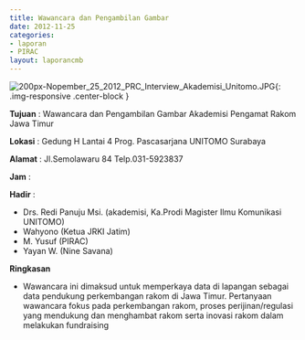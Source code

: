 ```yaml
---
title: Wawancara dan Pengambilan Gambar 
date: 2012-11-25
categories:
- laporan
- PIRAC
layout: laporancmb
---
```



![200px-Nopember_25_2012_PRC_Interview_Akademisi_Unitomo.JPG](/uploads/200px-Nopember_25_2012_PRC_Interview_Akademisi_Unitomo.JPG){: .img-responsive .center-block }


**Tujuan** : Wawancara dan Pengambilan Gambar Akademisi Pengamat Rakom Jawa Timur 

**Lokasi** : Gedung H Lantai 4 Prog. Pascasarjana UNITOMO Surabaya 

**Alamat** : Jl.Semolawaru 84 Telp.031-5923837 

**Jam** : 

**Hadir** :
* Drs. Redi Panuju Msi. (akademisi, Ka.Prodi Magister Ilmu Komunikasi UNITOMO)
* Wahyono (Ketua JRKI Jatim)
* M. Yusuf (PIRAC)
* Yayan W. (Nine Savana)

**Ringkasan**  
* Wawancara ini dimaksud untuk memperkaya data di lapangan sebagai data pendukung perkembangan rakom di Jawa Timur. Pertanyaan wawancara fokus pada perkembangan rakom, proses perijinan/regulasi yang mendukung dan menghambat rakom serta inovasi rakom dalam melakukan fundraising
